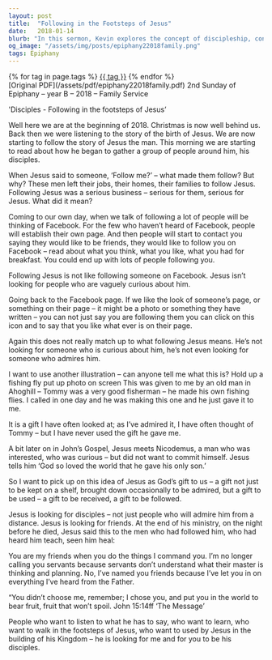 ```yaml
---
layout: post
title:  "Following in the Footsteps of Jesus"
date:   2018-01-14
blurb: "In this sermon, Kevin explores the concept of discipleship, contrasting it with the modern idea of 'following' someone on social media. He emphasizes that Jesus is looking for true disciples, not just admirers, and that discipleship involves a deep commitment and a willingness to learn and grow. The sermon also highlights the idea of Jesus as a gift from God, not to be admired from a distance but to be received and followed."
og_image: "/assets/img/posts/epiphany22018family.png"
tags: Epiphany
---    
```

<div class="tag-pills">
    {% for tag in page.tags %}
    <a href="{{ site.baseurl }}/tag/{{ tag | slugify }}" class="tag-pill">{{ tag }}</a>
    {% endfor %}
</div>
[Original PDF](/assets/pdf/epiphany22018family.pdf)
2nd Sunday of Epiphany – year B – 2018 – Family Service

'Disciples - Following in the footsteps of Jesus’

Well here we are at the beginning of 2018. Christmas is now well behind us. Back then we were listening to the story of the birth of Jesus. We are now starting to follow the story of Jesus the man. This morning we are starting to read about how he began to gather a group of people around him, his disciples.

When Jesus said to someone, ‘Follow me?’ – what made them follow? But why? These men left their jobs, their homes, their families to follow Jesus. Following Jesus was a serious business – serious for them, serious for Jesus. What did it mean?

Coming to our own day, when we talk of following a lot of people will be thinking of Facebook. For the few who haven’t heard of Facebook, people will establish their own page. And then people will start to contact you saying they would like to be friends, they would like to follow you on Facebook – read about what you think, what you like, what you had for breakfast. You could end up with lots of people following you.

Following Jesus is not like following someone on Facebook. Jesus isn’t looking for people who are vaguely curious about him.

Going back to the Facebook page. If we like the look of someone’s page, or something on their page – it might be a photo or something they have written – you can not just say you are following them you can click on this icon and to say that you like what ever is on their page.

Again this does not really match up to what following Jesus means. He’s not looking for someone who is curious about him, he’s not even looking for someone who admires him.

I want to use another illustration – can anyone tell me what this is? Hold up a fishing fly put up photo on screen This was given to me by an old man in Ahoghill – Tommy was a very good fisherman – he made his own fishing flies. I called in one day and he was making this one and he just gave it to me.

It is a gift I have often looked at; as I’ve admired it, I have often thought of Tommy – but I have never used the gift he gave me.

A bit later on in John’s Gospel, Jesus meets Nicodemus, a man who was interested, who was curious – but did not want to commit himself. Jesus tells him ‘God so loved the world that he gave his only son.’

So I want to pick up on this idea of Jesus as God’s gift to us – a gift not just to be kept on a shelf, brought down occasionally to be admired, but a gift to be used – a gift to be received, a gift to be followed.

Jesus is looking for disciples – not just people who will admire him from a distance. Jesus is looking for friends. At the end of his ministry, on the night before he died, Jesus said this to the men who had followed him, who had heard him teach, seen him heal:

You are my friends when you do the things I command you. I’m no longer calling you servants because servants don’t understand what their master is thinking and planning. No, I’ve named you friends because I’ve let you in on everything I’ve heard from the Father.

“You didn’t choose me, remember; I chose you, and put you in the world to bear fruit, fruit that won’t spoil. John 15:14ff ‘The Message’

People who want to listen to what he has to say, who want to learn, who want to walk in the footsteps of Jesus, who want to used by Jesus in the building of his Kingdom – he is looking for me and for you to be his disciples.
